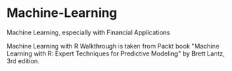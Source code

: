 # Machine-Learning
Machine Learning, especially with Financial Applications

Machine Learning with R Walkthrough is taken from Packt book "Machine Learning with R: Expert Techniques for Predictive Modeling" by Brett Lantz, 3rd edition.
